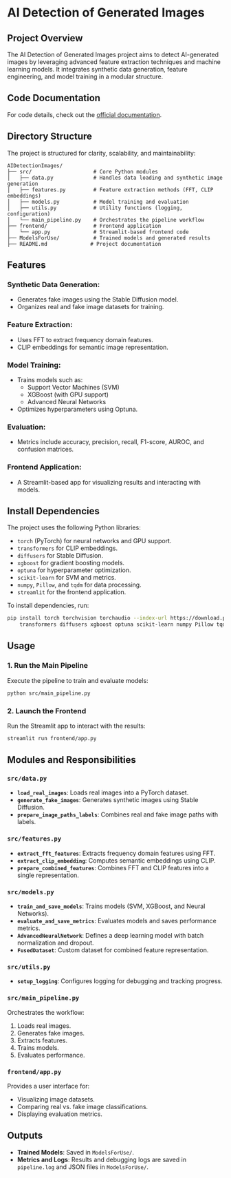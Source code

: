 # AI Detection of Generated Images

## Project Overview

The AI Detection of Generated Images project aims to detect AI-generated images by leveraging advanced feature extraction techniques and machine learning models. It integrates synthetic data generation, feature engineering, and model training in a modular structure.


##  Code Documentation

For code details, check out the [official documentation](https://lavanpush.github.io/Image-Detection/).

## Directory Structure

The project is structured for clarity, scalability, and maintainability:

```plaintext
AIDetectionImages/
├── src/                    # Core Python modules
│   ├── data.py             # Handles data loading and synthetic image generation
│   ├── features.py         # Feature extraction methods (FFT, CLIP embeddings)
│   ├── models.py           # Model training and evaluation
│   ├── utils.py            # Utility functions (logging, configuration)
│   └── main_pipeline.py    # Orchestrates the pipeline workflow
├── frontend/               # Frontend application
│   └── app.py              # Streamlit-based frontend code
├── ModelsForUse/           # Trained models and generated results
├── README.md              # Project documentation

```

## Features

### Synthetic Data Generation:
- Generates fake images using the Stable Diffusion model.
- Organizes real and fake image datasets for training.

### Feature Extraction:
- Uses FFT to extract frequency domain features.
- CLIP embeddings for semantic image representation.

### Model Training:
- Trains models such as:
  - Support Vector Machines (SVM)
  - XGBoost (with GPU support)
  - Advanced Neural Networks
- Optimizes hyperparameters using Optuna.

### Evaluation:
- Metrics include accuracy, precision, recall, F1-score, AUROC, and confusion matrices.

### Frontend Application:
- A Streamlit-based app for visualizing results and interacting with models.


## Install Dependencies

The project uses the following Python libraries:
- `torch` (PyTorch) for neural networks and GPU support.
- `transformers` for CLIP embeddings.
- `diffusers` for Stable Diffusion.
- `xgboost` for gradient boosting models.
- `optuna` for hyperparameter optimization.
- `scikit-learn` for SVM and metrics.
- `numpy`, `Pillow`, and `tqdm` for data processing.
- `streamlit` for the frontend application.

To install dependencies, run:

```bash
pip install torch torchvision torchaudio --index-url https://download.pytorch.org/whl/cu118 \
    transformers diffusers xgboost optuna scikit-learn numpy Pillow tqdm streamlit
```

## Usage

### 1. Run the Main Pipeline  
Execute the pipeline to train and evaluate models:  
```bash
python src/main_pipeline.py
```

### 2. Launch the Frontend  
Run the Streamlit app to interact with the results:  

```bash
streamlit run frontend/app.py
```

## Modules and Responsibilities

### `src/data.py`  
- **`load_real_images`**: Loads real images into a PyTorch dataset.  
- **`generate_fake_images`**: Generates synthetic images using Stable Diffusion.  
- **`prepare_image_paths_labels`**: Combines real and fake image paths with labels.  

### `src/features.py`  
- **`extract_fft_features`**: Extracts frequency domain features using FFT.  
- **`extract_clip_embedding`**: Computes semantic embeddings using CLIP.  
- **`prepare_combined_features`**: Combines FFT and CLIP features into a single representation.  

### `src/models.py`  
- **`train_and_save_models`**: Trains models (SVM, XGBoost, and Neural Networks).  
- **`evaluate_and_save_metrics`**: Evaluates models and saves performance metrics.  
- **`AdvancedNeuralNetwork`**: Defines a deep learning model with batch normalization and dropout.  
- **`FusedDataset`**: Custom dataset for combined feature representation.  

### `src/utils.py`  
- **`setup_logging`**: Configures logging for debugging and tracking progress.  

### `src/main_pipeline.py`  
Orchestrates the workflow:  
1. Loads real images.  
2. Generates fake images.  
3. Extracts features.  
4. Trains models.  
5. Evaluates performance.  

### `frontend/app.py`  
Provides a user interface for:  
- Visualizing image datasets.  
- Comparing real vs. fake image classifications.  
- Displaying evaluation metrics.  


## Outputs

- **Trained Models**: Saved in `ModelsForUse/`.  
- **Metrics and Logs**: Results and debugging logs are saved in `pipeline.log` and JSON files in `ModelsForUse/`.  


